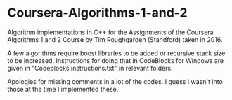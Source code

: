 # Coursera-Algorithms-1-and-2

Algorithm implementations in C++ for the Assignments of the Coursera Algorithms 1 and 2 Course by Tim Roughgarden (Standford) taken in 2016.

A few algorithms require boost libraries to be added or recursive stack size to be increased. 
Instructions for doing that in CodeBlocks for Windows are given in "Codeblocks instructions.txt" in relevant folders.

Apologies for missing comments in a lot of the codes. I guess I wasn't into those at the time I implemented these.
